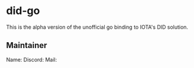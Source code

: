 # did-go
This is the alpha version of the unofficial go binding to IOTA's DID solution.

## Maintainer
Name: 
Discord: 
Mail: 